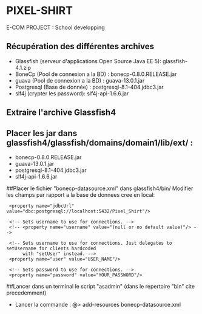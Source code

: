 # PIXEL-SHIRT
E-COM PROJECT : School developping

## Récupération des différentes archives
* Glassfish (serveur d'applications Open Source Java EE 5): glassfish-4.1.zip
* BoneCp (Pool de connexion a la BD) : bonecp-0.8.0.RELEASE.jar
* guava (Pool de connexion a la BD) : guava-13.0.1.jar
* Postgresql (Base de donnée) : postgresql-8.1-404.jdbc3.jar
* slf4j (crypter les password): slf4j-api-1.6.6.jar

## Extraire l'archive Glassfish4

## Placer les jar dans glassfish4/glassfish/domains/domain1/lib/ext/ :
* bonecp-0.8.0.RELEASE.jar
* guava-13.0.1.jar
* postgresql-8.1-404.jdbc3.jar
* slf4j-api-1.6.6.jar

##Placer le fichier "bonecp-datasource.xml" dans glassfish4/bin/
Modifier les champs par rapport a la base de donnees cree en local:

<!-- Sets the JDBC connection URL. -->
     <property name="jdbcUrl" value="dbc:postgresql://localhost:5432/Pixel_Shirt"/>
   
     <!-- Sets username to use for connections. -->
     <!-- <property name="username" value="(null or no default value)"/> -->
   
     <!-- Sets username to use for connections. Just delegates to setUsername for clients hardcoded 
          with "setUser" instead. -->
     <property name="user" value="USER_NAME"/>
   
     <!-- Sets password to use for connections. -->
     <property name="password" value="YOUR_PASSWORD"/>
     
##Lancer dans un terminal le script "asadmin" (dans le repertoire "bin" cite precedemment)
* Lancer la commande : @> add-resources bonecp-datasource.xml
